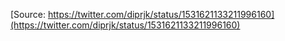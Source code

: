 [Source: https://twitter.com/diprjk/status/1531621133211996160](https://twitter.com/diprjk/status/1531621133211996160)
